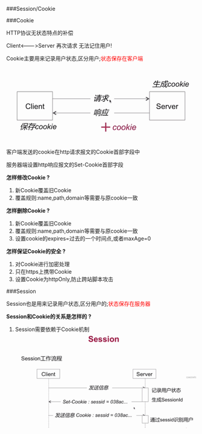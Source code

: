 ###Session/Cookie


###Cookie

HTTP协议无状态特点的补偿

Client<--->Server 再次请求 无法记住用户!

Cookie主要用来记录用户状态,区分用户;<font color=red>状态保存在客户端</font>

![Cookie图解](https://raw.githubusercontent.com/xunan623/xunan623.github.io/master/网络/Session%3ACookie/Cookie.png)

客户端发送的cookie在http请求报文的Cookie首部字段中

服务器端设置http响应报文的Set-Cookie首部字段

**怎样修改Cookie ?**
 
   1. 新Cookie覆盖旧Cookie
   2. 覆盖规则:name,path,domain等需要与原cookie一致
  
**怎样删除Cookie ?**
	
   1. 新Cookie覆盖旧Cookie
   2. 覆盖规则:name,path,domain等需要与原cookie一致
   3. 设置cookie的expires=过去的一个时间点,或者maxAge=0
	
**怎样保证Cookie的安全 ?**
	
   1. 对Cookie进行加密处理
   2. 只在https上携带Cookie
   3. 设置Cookie为httpOnly,防止跨站脚本攻击
   
###Session

Session也是用来记录用户状态,区分用户的;<font color=red>状态保存在服务器</font>

**Session和Cookie的关系是怎样的 ?**
   
   1. Session需要依赖于Cookie机制
  ![Session工作流程](https://raw.githubusercontent.com/xunan623/xunan623.github.io/master/网络/Session%3ACookie/Session工作流程.png)
